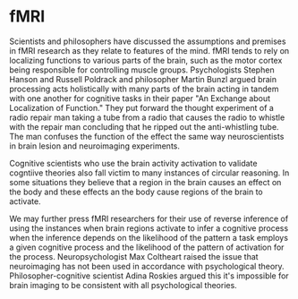 # fMRI

Scientists and philosophers have discussed the assumptions and premises in fMRI research as they relate
to features of the mind. fMRI tends to rely on localizing functions to various parts of the brain, such
as the motor cortex being responsible for controlling muscle groups. Psychologists Stephen Hanson and 
Russell Poldrack and philosopher Martin Bunzl argued brain processing acts holistically with many
parts of the brain acting in tandem with one another for cognitive tasks in their paper "An Exchange 
about Localization of Function." They put forward the thought experiment of a radio repair man
taking a tube from a radio that causes the radio to whistle with the repair man concluding that
he ripped out the anti-whistling tube. The man confuses the function of the effect the same way neuroscientists
in brain lesion and neuroimaging experiments. 

Cognitive scientists who use the brain activity activation to validate cogntiive theories also fall victim to many 
instances of circular reasoning. In some situations they believe that a region in the brain causes an effect on the 
body and these effects an the body cause regions of the brain to activate.

We may further press fMRI researchers for their use of reverse inference of using the instances when brain 
regions activate to infer a cognitive process when the inference depends on the likelihood of the pattern a task
employs a given cognitive process and the likelihood of the pattern of activation for the process. Neuropsychologist
Max Coltheart raised the issue that neuroimaging has not been used in accordance with psychological theory. Philosopher-cognitive
scientist Adina Roskies argued this it's impossible for brain imaging to be consistent with all psychological theories.
 
